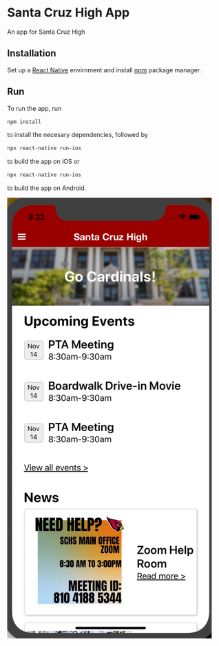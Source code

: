 # Santa Cruz High App

An app for Santa Cruz High

## Installation

Set up a [React Native](https://reactnative.dev/docs/environment-setup) envirnment and install [npm](https://www.npmjs.com/) package manager.

## Run

To run the app, run

```bash
npm install
```

to install the necesary dependencies, followed by

```bash
npx react-native run-ios
```

to build the app on iOS or

```bash
npx react-native run-ios
```

to build the app on Android.

![Alt text](./assets/images/home-screenshot.png?raw=true 'Demo')
